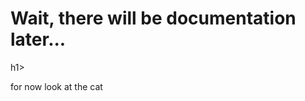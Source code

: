 <h1>Wait, there will be documentation later...</h1>h1>

<p>for now look at the cat</p>
<img href="https://cdn.discordapp.com/attachments/1098227258507927592/1237075484215611453/Screenshot_81.png?ex=663a53d3&is=66390253&hm=21748cd55712051f5a7f6e1c34690169c71b75209c2b024caf2ee70d4b0c49b7&"></img>
